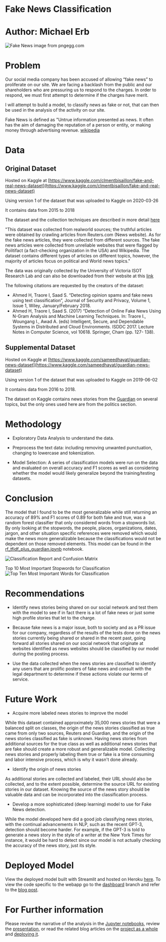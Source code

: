 # Fake News Classification

# Author: Michael Erb

![Fake News](images/fake-news-disinformation-lie-misinformation-fake-news.png)
image from pngegg.com

# Problem

Our social media company has been accused of allowing “fake news” to proliferate on our site. We are facing a backlash from the public and our shareholders who are pressuring us to respond to the charges. In order to respond, we must first attempt to determine if the charges have merit.

I will attempt to build a model, to classify news as fake or not, that can then be used in the analysis of the activity on our site.

Fake News is defined as "Untrue information presented as news. It often has the aim of damaging the reputation of a person or entity, or making money through advertising revenue. [wikipedia](https://en.wikipedia.org/wiki/Fake_news)

# Data

## Original Dataset

Hosted on Kaggle at [https://www.kaggle.com/clmentbisaillon/fake-and-real-news-dataset](https://www.kaggle.com/clmentbisaillon/fake-and-real-news-dataset)

Using version 1 of the dataset that was uploaded to Kaggle on 2020-03-26

It contains data from 2015 to 2018

The dataset and the collection techniques are described in more detail [here](https://www.uvic.ca/engineering/ece/isot/assets/docs/ISOT_Fake_News_Dataset_ReadMe.pdf)

"This dataset was collected from realworld sources; the truthful articles were obtained by crawling articles from Reuters.com (News website). As for the fake news articles, they were collected from different sources. The fake news articles were collected from unreliable websites that were flagged by Politifact (a fact-checking organization in the USA) and Wikipedia. The dataset contains different types of articles on different topics, however, the majority of articles focus on political and World news topics."

The data was originally collected by the University of Victoria ISOT Research Lab and can also be downloaded from their website at this [link](https://www.uvic.ca/engineering/ece/isot/datasets/fake-news/index.php)

The following citations are requested by the creators of the dataset:
* Ahmed H, Traore I, Saad S. “Detecting opinion spams and fake news using text classification”, Journal of Security and Privacy, Volume 1, Issue 1, Wiley, January/February 2018.
* Ahmed H, Traore I, Saad S. (2017) “Detection of Online Fake News Using N-Gram Analysis and Machine Learning Techniques. In: Traore I., Woungang I., Awad A. (eds) Intelligent, Secure, and Dependable Systems in Distributed and Cloud Environments. ISDDC 2017. Lecture Notes in Computer Science, vol 10618. Springer, Cham (pp. 127- 138).

## Supplemental Dataset

Hosted on Kaggle at [https://www.kaggle.com/sameedhayat/guardian-news-dataset](https://www.kaggle.com/sameedhayat/guardian-news-dataset)

Using version 1 of the dataset that was uploaded to Kaggle on 2019-06-02

It contains data from 2016 to 2018.

The dataset on Kaggle contains news stories from the [Guardian](https://www.theguardian.com/us) on several topics, but the only ones used here are from the politics section.

# Methodology

* Exploratory Data Analysis to understand the data.


* Preprocess the text data: including removing unwanted punctuation, changing to lowercase and tokenization.


* Model Selection: A series of classification models were run on the data and evaluated on overall accuracy and F1 scores as well as considering whether the model would likely generalize beyond the training/testing datasets.

# Conclusion

The model that I found to be the most generalizable while still returning an accuracy of 89% and F1 scores of 0.89 for both fake and true, was a random forest classifier that only considered words from a stopwords list.  By only looking at the stopwords, the people, places, organizations, dates, jargon, and other situation specific references were removed which would make the news more generalizable because the classifications would not be dependent on those removed elements.  This model can be found in the [rf_tfidf_plus_guardian.ipynb](notebooks/rf_tfidf_plus_guardian.ipynb) notebook.

![Classification Report and Confusion Matrix](images/classification_report.png)

Top 10 Most Important Stopwords for Classification
![Top Ten Most Important Words for Classification](images/feature_importance.png)

# Recommendations

* Identify news stories being shared on our social network and test them with the model to see if in fact there is a lot of fake news or just some high profile stories that let to the charge.

* Because fake news is a major issue, both to society and as a PR issue for our company, regardless of the results of the tests done on the news stories currently being shared or shared in the recent past, going forward all stories shared on our social network that originate at websites identified as news websites should be classified by our model during the posting process.

* Use the data collected when the news stories are classified to identify any users that are prolific posters of fake news and consult with the legal department to determine if these actions violate our terms of service.

# Future Work

* Acquire more labeled news stories to improve the model

While this dataset contained approximately 35,000 news stories that were a balanced split on classes, the origin of  the news stories classified as true came from only two sources, Reuters and Guardian, and the origin of the news stories classified as fake is unknown.  Having news stories from additional sources for the true class as well as additional news stories that are fake should create a more robust and generalizable model.  Collecting news stories and properly labeling them true or fake is a time consuming and labor intensive process, which is why it wasn't done already.

* Identify the origin of news stories

As additional stories are collected and labeled, their URL should also be collected, and to the extent possible, determine the source URL for existing stories in our dataset.  Knowing the source of the news story should be valuable data and can be incorporated into the classification process.

* Develop a more sophisticated (deep learning) model to use for Fake News detection.  

While the model developed here did a good job classifying news stories, with the continual advancements in NLP, such as the recent GPT-3, detection should become harder. For example, if the GPT-3 is told to generate a news story in the style of a writer at the New York Times for instance, it would be hard to detect since our model is not actually checking the accuracy of the news story, just its style.

# Deployed Model

View the deployed model built with Streamlit and hosted on Heroku [here](https://agile-tor-23064.herokuapp.com/).  To view the code specific to the webapp go to the [dashboard](https://github.com/merb92/fake-news-classification/tree/dashboard) branch and refer to the [blog post](https://medium.com/analytics-vidhya/deploy-an-nlp-model-with-streamlit-and-heroku-5f0ae4b9048c).

# For Further information

Please review the narrative of the analysis in the [Jupyter notebooks](01_project_summary.ipynb), review the [presentation](fake_news_classification.pdf), or read the related blog articles on the [project as a whole](https://merb92.medium.com/too-good-to-be-true-nlp-c97868c2db55) and [deploying it](https://medium.com/analytics-vidhya/deploy-an-nlp-model-with-streamlit-and-heroku-5f0ae4b9048c).
